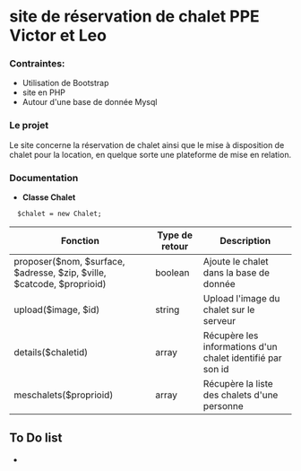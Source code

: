 # site de réservation de chalet PPE Victor et Leo

### Contraintes:

- Utilisation de Bootstrap
- site en PHP
- Autour d'une base de donnée Mysql


### Le projet

Le site concerne la réservation de chalet ainsi que le mise à disposition de chalet pour la location, en quelque sorte une plateforme de mise en relation.

### Documentation
  - **Classe Chalet**
```
  $chalet = new Chalet;
```

| Fonction                                                               | Type de retour | Description                                                |
|------------------------------------------------------------------------|----------------|------------------------------------------------------------|
| proposer($nom, $surface, $adresse, $zip, $ville, $catcode, $proprioid) | boolean        | Ajoute le chalet dans la base de donnée                    |
| upload($image, $id)                                                    | string         | Upload l'image du chalet sur le serveur                    |
| details($chaletid)                                                     | array          | Récupère les informations d'un chalet identifié par son id |
| meschalets($proprioid)                                                 | array          | Récupère la liste des chalets d'une personne               |


## To Do list

 -
